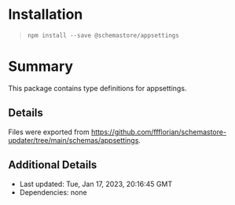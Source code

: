 # Installation
> `npm install --save @schemastore/appsettings`

# Summary
This package contains type definitions for appsettings.

## Details
Files were exported from https://github.com/ffflorian/schemastore-updater/tree/main/schemas/appsettings.

## Additional Details
* Last updated: Tue, Jan 17, 2023, 20:16:45 GMT
* Dependencies: none
